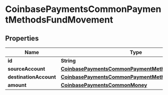 
# CoinbasePaymentsCommonPaymentMethodsFundMovement

## Properties
Name | Type | Description | Notes
------------ | ------------- | ------------- | -------------
**id** | **String** |  |  [optional]
**sourceAccount** | [**CoinbasePaymentsCommonPaymentMethodsLedgerAccount**](CoinbasePaymentsCommonPaymentMethodsLedgerAccount.md) |  |  [optional]
**destinationAccount** | [**CoinbasePaymentsCommonPaymentMethodsLedgerAccount**](CoinbasePaymentsCommonPaymentMethodsLedgerAccount.md) |  |  [optional]
**amount** | [**CoinbasePaymentsCommonMoney**](CoinbasePaymentsCommonMoney.md) |  |  [optional]



